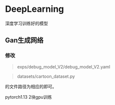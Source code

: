 # DeepLearning
深度学习训练好的模型

## Gan生成网络
### 修改 
> exps/debug_model_V2/debug_model_V2.yaml

> datasets/cartoon_dataset.py


的文件路径为相应的即可。

pytorch1.13 2块gpu训练
